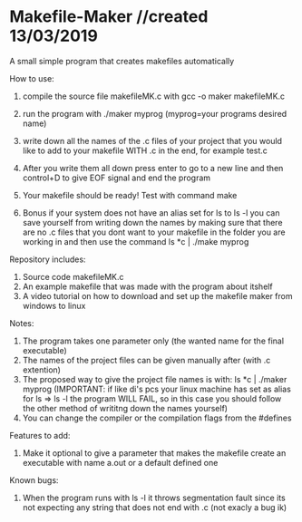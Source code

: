 # Makefile-Maker //created 13/03/2019
A small simple program that creates makefiles automatically 

How to use:
1) compile the source file makefileMK.c with gcc -o maker makefileMK.c
2) run the program with ./maker myprog (myprog=your programs desired name)
3) write down all the names of the .c files of your project that you would like to add to your makefile
WITH .c in the end, for example  test.c 
4) After you write them all down press enter to go to a new line and then control+D to give EOF signal and end the program
5) Your makefile should be ready! Test with command make

6) Bonus if your system does not have an alias set for ls to ls -l you can save yourself from writing down the names by
making sure that there are no .c files that you dont want to your makefile in the folder you are working in and then use the command
ls *c | ./make myprog

Repository includes:
1) Source code makefileMK.c 
2) An example makefile that was made with the program about itshelf
3) A video tutorial on how to download and set up the makefile maker from windows to linux

Notes:
1) The program takes one parameter only (the wanted name for the final executable)
2) The names of the project files can be given manually after (with .c extention)
3) The proposed way to give the project file names is with: ls *c | ./maker myprog
(IMPORTANT: if like di's pcs your linux machine has set as alias for ls => ls -l the program 
WILL FAIL, so in this case you should follow the other method of writitng down the names yourself)
4) You can change the compiler or the compilation flags from the #defines

Features to add:
1) Make it optional to give a parameter that makes the makefile create an executable with name a.out or a default defined one

Known bugs:
1) When the program runs with ls -l  it throws segmentation fault since its not expecting any string that does not end with .c
(not exacly a bug ik)
